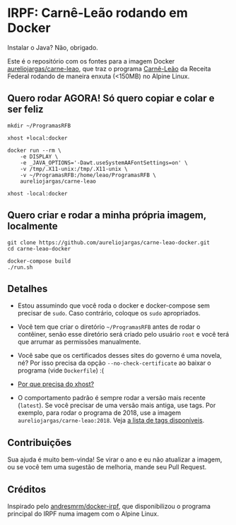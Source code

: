 # IRPF: Carnê-Leão rodando em Docker

Instalar o Java? Não, obrigado.

Este é o repositório com os fontes para a imagem Docker [aureliojargas/carne-leao](https://cloud.docker.com/u/aureliojargas/repository/docker/aureliojargas/carne-leao), que traz o programa [Carnê-Leão](http://receita.economia.gov.br/orientacao/tributaria/pagamentos-e-parcelamentos/pagamento-do-imposto-de-renda-de-pessoa-fisica/carne-leao) da Receita Federal rodando de maneira enxuta (<150MB) no Alpine Linux.

## Quero rodar AGORA! Só quero copiar e colar e ser feliz

    mkdir ~/ProgramasRFB

    xhost +local:docker

    docker run --rm \
        -e DISPLAY \
        -e _JAVA_OPTIONS='-Dawt.useSystemAAFontSettings=on' \
        -v /tmp/.X11-unix:/tmp/.X11-unix \
        -v ~/ProgramasRFB:/home/leao/ProgramasRFB \
        aureliojargas/carne-leao

    xhost -local:docker

## Quero criar e rodar a minha própria imagem, localmente

    git clone https://github.com/aureliojargas/carne-leao-docker.git
    cd carne-leao-docker

    docker-compose build
    ./run.sh

## Detalhes

- Estou assumindo que você roda o docker e docker-compose sem precisar de `sudo`. Caso contrário, coloque os `sudo` apropriados.

- Você tem que criar o diretório `~/ProgramasRFB` antes de rodar o contêiner, senão esse diretório será criado pelo usuário `root` e você terá que arrumar as permissões manualmente.

- Você sabe que os certificados desses sites do governo é uma novela, né? Por isso precisa da opção `--no-check-certificate` ao baixar o programa (vide `Dockerfile`) :(

- [Por que precisa do xhost?](http://wiki.ros.org/docker/Tutorials/GUI)

- O comportamento padrão é sempre rodar a versão mais recente (`latest`). Se você precisar de uma versão mais antiga, use tags. Por exemplo, para rodar o programa de 2018, use a imagem `aureliojargas/carne-leao:2018`. Veja [a lista de tags disponíveis](https://cloud.docker.com/repository/docker/aureliojargas/carne-leao/tags).

## Contribuições

Sua ajuda é muito bem-vinda! Se virar o ano e eu não atualizar a imagem, ou se você tem uma sugestão de melhoria, mande seu Pull Request.

## Créditos

Inspirado pelo [andresmrm/docker-irpf](https://github.com/andresmrm/docker-irpf), que disponibilizou o programa principal do IRPF numa imagem com o Alpine Linux.
